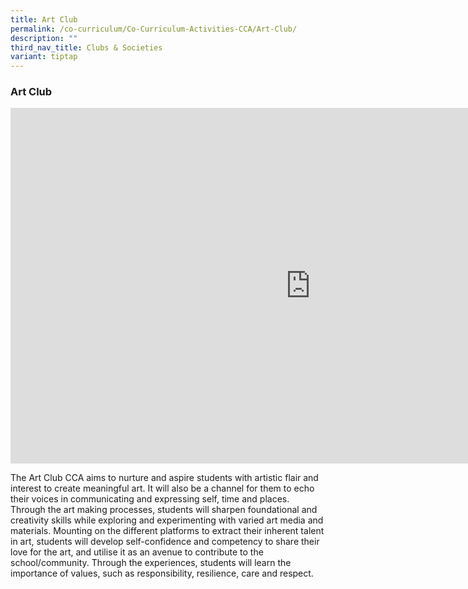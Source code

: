 ```yaml
---
title: Art Club
permalink: /co-curriculum/Co-Curriculum-Activities-CCA/Art-Club/
description: ""
third_nav_title: Clubs & Societies​
variant: tiptap
---
```

<h3><strong>Art Club</strong></h3>
<div class="iframe-wrapper">
<iframe height="569" width="960" allowfullscreen="true" frameborder="0" src="https://docs.google.com/presentation/d/e/2PACX-1vQ9flwgfsInqNRWqGkqLJUdDpNgt09ubwvXodPEyQfv-f6Rjs9t-_wEDpqVA3h_MvVzZZY77gyQ15VC/embed?start=false&amp;loop=false&amp;delayms=3000"></iframe>
</div>
<p>The Art Club CCA aims to nurture and aspire students with artistic flair
and interest to create meaningful art. It will also be a channel for them
to echo their voices in communicating and expressing self, time and places.
Through the art making processes, students will sharpen foundational and
creativity skills while exploring and experimenting with varied art media
and materials. Mounting on the different platforms to extract their inherent
talent in art, students will develop self-confidence and competency to
share their love for the art, and utilise it as an avenue to contribute
to the school/community. Through the experiences, students will learn the
importance of values, such as responsibility, resilience, care and respect.</p>